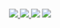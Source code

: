 <p align="center">
    <a href="https://www.python.org/">
        <img src="https://img.shields.io/badge/python-3.x-green.svg"/>
    </a>
    <a href="https://www.gnu.org/licenses/agpl-3.0">
        <img src="https://img.shields.io/badge/License-AGPL_v3-blue.svg"/>
    </a>
    <img src="https://svgshare.com/i/Zhy.svg"/>
    <img src="https://svgshare.com/i/ZhY.svg"/>
</p>
